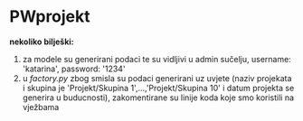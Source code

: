 # PWprojekt
**nekoliko bilješki:**
1. za modele su generirani podaci te su vidljivi u admin sučelju, username: 'katarina', password: '1234'
2. u _factory.py_ zbog smisla su podaci generirani uz uvjete (naziv projekata i skupina je 'Projekt/Skupina 1',...,'Projekt/Skupina 10' i datum projekta se generira u buducnosti), zakomentirane su linije koda koje smo koristili na vježbama
